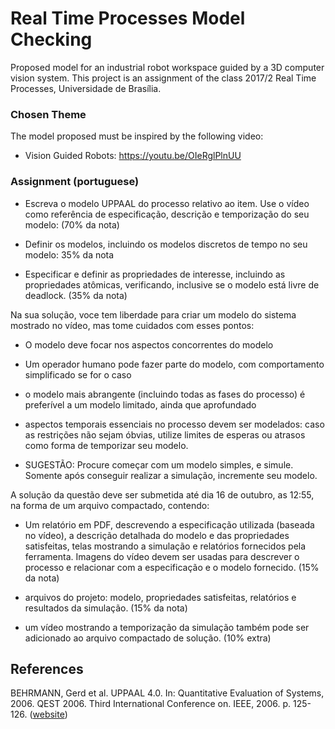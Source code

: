 # Real Time Processes Model Checking

Proposed model for an industrial robot workspace guided by a 3D computer vision system. This project is an assignment of the class 2017/2 Real Time Processes, Universidade de Brasília.

### Chosen Theme

The model proposed must be inspired by the following video:

* Vision Guided Robots: https://youtu.be/OIeRglPlnUU

### Assignment (portuguese)

* Escreva o modelo UPPAAL do processo relativo ao item. Use o vídeo como referência de especificação, descrição e temporização do seu modelo: (70% da nota)

- Definir os modelos, incluindo os modelos discretos de tempo no seu modelo: 35% da nota

- Especificar e definir as propriedades de interesse, incluindo as propriedades atômicas, verificando, inclusive se o modelo está livre de deadlock. (35% da nota)

Na sua solução, voce tem liberdade para criar um modelo do sistema mostrado no vídeo, mas tome cuidados com esses pontos:

- O modelo deve focar nos aspectos concorrentes do modelo

- Um operador humano pode fazer parte do modelo, com comportamento simplificado se for o caso

- o modelo mais abrangente (incluindo todas as fases do processo) é preferível a um modelo limitado, ainda que aprofundado

- aspectos temporais essenciais no processo devem ser modelados: caso as restrições não sejam óbvias, utilize limites de esperas ou atrasos como forma de temporizar seu modelo.

- SUGESTÃO: Procure começar com um modelo simples, e simule. Somente após conseguir realizar a simulação, incremente seu modelo.

A solução da questão deve ser submetida até dia 16 de outubro, as 12:55, na forma de um arquivo compactado, contendo:

- Um relatório em PDF, descrevendo a especificação utilizada (baseada no vídeo), a descrição detalhada do modelo e das propriedades satisfeitas, telas mostrando a simulação e relatórios fornecidos pela ferramenta. Imagens do vídeo devem ser usadas para descrever o processo e relacionar com a especificação e o modelo fornecido. (15% da nota)

- arquivos do projeto: modelo, propriedades satisfeitas, relatórios e resultados da simulação. (15% da nota)

- um vídeo mostrando a temporização da simulação também pode ser adicionado ao arquivo compactado de solução. (10% extra)

## References

BEHRMANN, Gerd et al. UPPAAL 4.0. In: Quantitative Evaluation of Systems, 2006. QEST 2006. Third International Conference on. IEEE, 2006. p. 125-126. ([website](http://www.uppaal.org))

